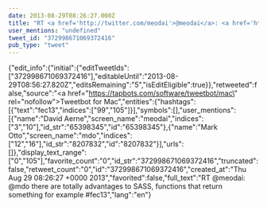 ```yaml
---
date: 2013-08-29T08:26:27.000Z
title: "RT <a href='http://twitter.com/meodai'>@meodai</a>: <a href='http://twitter.com/mdo'>@mdo</a> there are totally advantages to SASS, functions that return something for example #fec13″"
user_mentions: "undefined"
tweet_id: "372998671069372416"
pub_type: "tweet"
---
```

{"edit_info":{"initial":{"editTweetIds":["372998671069372416"],"editableUntil":"2013-08-29T08:56:27.820Z","editsRemaining":"5","isEditEligible":true}},"retweeted":false,"source":"<a href=\"https://tapbots.com/software/tweetbot/mac\" rel=\"nofollow\">Tweetbot for Mac</a>","entities":{"hashtags":[{"text":"fec13","indices":["99","105"]}],"symbols":[],"user_mentions":[{"name":"David Aerne","screen_name":"meodai","indices":["3","10"],"id_str":"65398345","id":"65398345"},{"name":"Mark Otto","screen_name":"mdo","indices":["12","16"],"id_str":"8207832","id":"8207832"}],"urls":[]},"display_text_range":["0","105"],"favorite_count":"0","id_str":"372998671069372416","truncated":false,"retweet_count":"0","id":"372998671069372416","created_at":"Thu Aug 29 08:26:27 +0000 2013","favorited":false,"full_text":"RT @meodai: @mdo there are totally advantages to SASS, functions that return something for example #fec13","lang":"en"}
